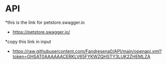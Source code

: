 # API
*this is the link for petstore.swagger.io

- https://petstore.swagger.io/

*copy this link in input 

- https://raw.githubusercontent.com/Fandresena0/API/main/openapi.yml?token=GHSAT0AAAAAACERKLV65FYKWZQHSTY3LUK2ZHEMLZA
